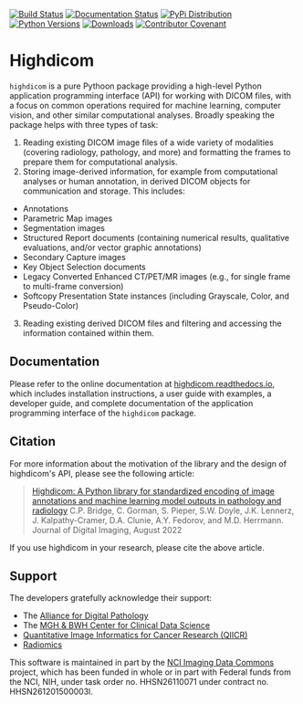 [![Build Status](https://github.com/imagingdatacommons/highdicom/actions/workflows/run_unit_tests.yml/badge.svg)](https://github.com/imagingdatacommons/highdicom/actions)
[![Documentation Status](https://readthedocs.org/projects/highdicom/badge/?version=latest)](https://highdicom.readthedocs.io/en/latest/?badge=latest)
[![PyPi Distribution](https://img.shields.io/pypi/v/highdicom.svg)](https://pypi.python.org/pypi/highdicom/)
[![Python Versions](https://img.shields.io/pypi/pyversions/highdicom.svg)](https://pypi.org/project/highdicom/)
[![Downloads](https://pepy.tech/badge/highdicom)](https://pepy.tech/project/highdicom)
[![Contributor Covenant](https://img.shields.io/badge/Contributor%20Covenant-2.1-4baaaa.svg)](code_of_conduct.md)

# Highdicom

`highdicom` is a pure Pythoon package providing a high-level Python application programming interface (API) for working with DICOM files, with a focus on common operations required for machine learning, computer vision, and other similar computational analyses. Broadly speaking the package helps with three types of task:

1. Reading existing DICOM image files of a wide variety of modalities (covering radiology, pathology, and more) and formatting the frames to prepare them for computational analysis.
2. Storing image-derived information, for example from computational analyses or human annotation, in derived DICOM objects for communication and storage. This includes:
  * Annotations
  * Parametric Map images
  * Segmentation images
  * Structured Report documents (containing numerical results, qualitative evaluations, and/or vector graphic annotations)
  * Secondary Capture images
  * Key Object Selection documents
  * Legacy Converted Enhanced CT/PET/MR images (e.g., for single frame to multi-frame conversion)
  * Softcopy Presentation State instances (including Grayscale, Color, and Pseudo-Color)
3. Reading existing derived DICOM files and filtering and accessing the information contained within them.

## Documentation

Please refer to the online documentation at [highdicom.readthedocs.io](https://highdicom.readthedocs.io), which includes installation instructions, a user guide with examples, a developer guide, and complete documentation of the application programming interface of the `highdicom` package.

## Citation

For more information about the motivation of the library and the design of highdicom's API, please see the following article:

> [Highdicom: A Python library for standardized encoding of image annotations and machine learning model outputs in pathology and radiology](https://link.springer.com/article/10.1007/s10278-022-00683-y)
> C.P. Bridge, C. Gorman, S. Pieper, S.W. Doyle, J.K. Lennerz, J. Kalpathy-Cramer, D.A. Clunie, A.Y. Fedorov, and M.D. Herrmann.
> Journal of Digital Imaging, August 2022

If you use highdicom in your research, please cite the above article.

## Support

The developers gratefully acknowledge their support:
* The [Alliance for Digital Pathology](https://digitalpathologyalliance.org/)
* The [MGH & BWH Center for Clinical Data Science](https://www.ccds.io/)
* [Quantitative Image Informatics for Cancer Research (QIICR)](https://qiicr.org/)
* [Radiomics](https://www.radiomics.io/)

This software is maintained in part by the [NCI Imaging Data Commons](https://imaging.datacommons.cancer.gov/) project, 
which has been funded in whole or in part with Federal funds from the NCI, NIH, under task order no. HHSN26110071
under contract no. HHSN261201500003l. 

